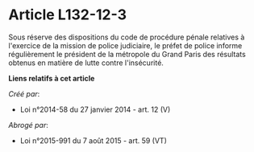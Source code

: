 # Article L132-12-3

Sous réserve des dispositions du code de procédure pénale relatives à l'exercice de la mission de police judiciaire, le
préfet de police informe régulièrement le président de la métropole du Grand Paris des résultats obtenus en matière de lutte
contre l'insécurité.

**Liens relatifs à cet article**

_Créé par_:

  - Loi n°2014-58 du 27 janvier 2014 - art. 12 (V)

_Abrogé par_:

  - Loi n°2015-991 du 7 août 2015 - art. 59 (VT)
